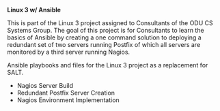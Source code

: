 **Linux 3 w/ Ansible**

This is part of the Linux 3 project assigned to Consultants of the ODU CS Systems Group.  The goal of this project is for Consultants to learn the basics of Ansible by creating a one command solution to deploying a redundant set of two servers running Postfix of which all servers are monitored by a third server running Nagios.

Ansible playbooks and files for the Linux 3 project as a replacement for SALT.

- Nagios Server Build
- Redundant Postfix Server Creation
- Nagios Environment Implementation
